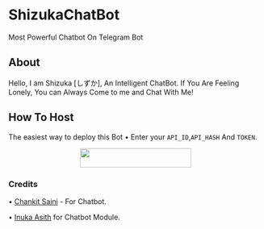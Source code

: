 # ShizukaChatBot
Most Powerful Chatbot On Telegram Bot

## About
Hello, I am Shizuka [しずか], An Intelligent ChatBot. If You Are Feeling Lonely, You can Always Come to me and Chat With Me!
## How To Host
The easiest way to deploy this Bot
• Enter your ```API_ID```,```API_HASH``` And ```TOKEN```.
<p align="center"><a href="https://heroku.com/deploy?template=https://github.com/NeuroticCoders/ShizukaChatBot"> <img src="https://img.shields.io/badge/Deploy%20To%20Heroku-black?style=for-the-badge&logo=heroku" width="220" height="38.45"/></a></p>
 
### Credits
• [Chankit Saini](https://github.com/NeuroticCoders) - For Chatbot.

• [Inuka Asith](https://github.com/InukaAsith) for Chatbot Module.

